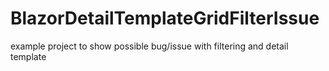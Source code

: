 # BlazorDetailTemplateGridFilterIssue
example project to show possible bug/issue with filtering and detail template
